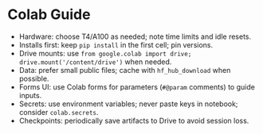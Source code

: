 # Colab Guide

- Hardware: choose T4/A100 as needed; note time limits and idle resets.
- Installs first: keep `pip install` in the first cell; pin versions.
- Drive mounts: use `from google.colab import drive; drive.mount('/content/drive')` when needed.
- Data: prefer small public files; cache with `hf_hub_download` when possible.
- Forms UI: use Colab forms for parameters (`#@param` comments) to guide inputs.
- Secrets: use environment variables; never paste keys in notebook; consider `colab.secrets`.
- Checkpoints: periodically save artifacts to Drive to avoid session loss.

